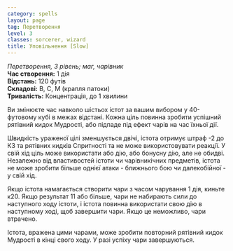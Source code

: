 ```yaml
---
category: spells
layout: page
tag: Перетворення
level: 3
classes: sorcerer, wizard
title: Уповільнення [Slow]
---
```


_Перетворення, 3 рівень; маг, чарівник_    
**Час створення:** 1 дія    
**Відстань:** 120 футів    
**Складові:** В, С, М (крапля патоки)    
**Тривалість:** Концентрація, до 1 хвилини    

Ви змінюєте час навколо шістьох істот за вашим вибором у 40-футовому кубі в межах відстані. Кожна ціль повинна зробити успішний рятівний кидок Мудрості, або підпаде під ефект чарів на час їхньої дії.    

Швидкість ураженої цілі зменшується двічі, істота отримує штраф -2 до КЗ та рятівних кидків Спритності та не може використовувати реакції. У свій хід ціль може використати або дію, або бонусну дію, але не обидві. Незалежно від властивостей істоти чи чарівникічних предметів, істота не може зробити більше однієї атаки - ближнього бою чи далекобійної - у свій хід.    

Якщо істота намагається створити чари з часом чарування 1 дія, киньте к20. Якщо результат 11 або більше, чари не набирають сили до наступного ходу істоти, і істота повинна використати свою дію в наступному ході, щоб завершити чари. Якщо це неможливо, чари втрачено.    

Істота, вражена цими чарами, може зробити повторний рятівний кидок Мудрості в кінці свого ходу. У разі успіху чари завершуються. 
